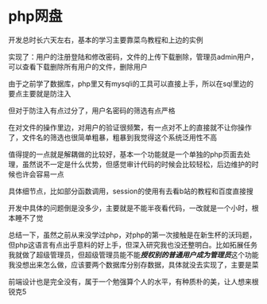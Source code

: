 # php网盘
开发总时长六天左右，基本的学习主要靠菜鸟教程和上边的实例

实现了：用户的注册登陆和修改密码，文件的上传下载删除，管理员admin用户，可以查看下载删除所有用户的文件，删除用户

由于之前学了数据库，php里又有mysqli的工具可以直接上手，所以在sql里边的要点主要就是防注入

但对于防注入有点过分了，用户名密码的筛选有点严格

在对文件的操作里边，对用户的验证很频繁，有一点对不上的直接就不让你操作了，文件名的筛选也很简单粗暴，粗暴到我觉得这个系统泛用性不高

值得提的一点就是解耦做的比较好，基本一个功能就是一个单独的php页面去处理，虽然说不一定是什么优势，但感觉审计代码的时候会比较轻松，后边维护的时候也许会容易一点

具体细节点，比如部分函数调用，session的使用有去看b站的教程和百度直接搜

开发中具体的问题倒是没多少，主要就是不能半夜看代码，一改就是一个小时，根本睡不了觉

总结一下，虽然之前从来没学过php，对php的第一次接触是在新生杯的沃玛题，但php这语言有点出乎意料的好上手，但深入研究我也没还整明白。比如拓展任务我就做了超级管理员，但超级管理员能不能***授权别的普通用户成为管理员***这个功能我没想出来怎么做，应该要两个数据库分别存数据，具体就没去实现了，主要是菜

前端设计也是完全没有，属于一个勉强算个人的水平，有种质朴的美，让人想来根锐克5